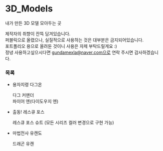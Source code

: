 # 3D_Models
내가 만든 3D 모델 모아두는 곳

제작자의 취향이 잔뜩 담겨있습니다.  
퍼블릭으로 올렸으나, 실질적으로 사용하는 것은 대부분은 금지되어있습니다.  
포트폴리오 용으로 올려둔 것이니 사용은 자제 부탁드릴게요 :)  
정녕 사용하고싶으시다면 gundamexla@naver.com으로 연락 주시면 감사하겠습니다.  

### 목록
- 용자지령 다그온    
  
   다그 커맨더  
   파이어 엔(다이도우지 엔)  
  
- 출동! 레스큐 포스
  
   레스큐 포스 슈트 (모든 시리즈 컬러 변경으로 구현 가능)
  
- 마법전사 유캔도
  
   드래곤 유캔
